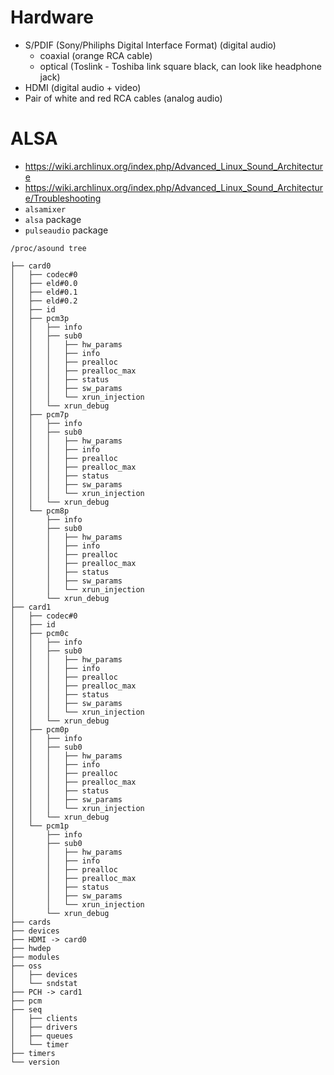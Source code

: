 # Hardware
- S/PDIF (Sony/Philiphs Digital Interface Format) (digital audio)
  + coaxial (orange RCA cable)
  + optical (Toslink - Toshiba link square black, can look like headphone jack)
- HDMI (digital audio + video)
- Pair of white and red RCA cables (analog audio)

# ALSA
- https://wiki.archlinux.org/index.php/Advanced_Linux_Sound_Architecture
- https://wiki.archlinux.org/index.php/Advanced_Linux_Sound_Architecture/Troubleshooting
- `alsamixer`
- `alsa` package
- `pulseaudio` package

```
/proc/asound tree

├── card0
│   ├── codec#0
│   ├── eld#0.0
│   ├── eld#0.1
│   ├── eld#0.2
│   ├── id
│   ├── pcm3p
│   │   ├── info
│   │   ├── sub0
│   │   │   ├── hw_params
│   │   │   ├── info
│   │   │   ├── prealloc
│   │   │   ├── prealloc_max
│   │   │   ├── status
│   │   │   ├── sw_params
│   │   │   └── xrun_injection
│   │   └── xrun_debug
│   ├── pcm7p
│   │   ├── info
│   │   ├── sub0
│   │   │   ├── hw_params
│   │   │   ├── info
│   │   │   ├── prealloc
│   │   │   ├── prealloc_max
│   │   │   ├── status
│   │   │   ├── sw_params
│   │   │   └── xrun_injection
│   │   └── xrun_debug
│   └── pcm8p
│       ├── info
│       ├── sub0
│       │   ├── hw_params
│       │   ├── info
│       │   ├── prealloc
│       │   ├── prealloc_max
│       │   ├── status
│       │   ├── sw_params
│       │   └── xrun_injection
│       └── xrun_debug
├── card1
│   ├── codec#0
│   ├── id
│   ├── pcm0c
│   │   ├── info
│   │   ├── sub0
│   │   │   ├── hw_params
│   │   │   ├── info
│   │   │   ├── prealloc
│   │   │   ├── prealloc_max
│   │   │   ├── status
│   │   │   ├── sw_params
│   │   │   └── xrun_injection
│   │   └── xrun_debug
│   ├── pcm0p
│   │   ├── info
│   │   ├── sub0
│   │   │   ├── hw_params
│   │   │   ├── info
│   │   │   ├── prealloc
│   │   │   ├── prealloc_max
│   │   │   ├── status
│   │   │   ├── sw_params
│   │   │   └── xrun_injection
│   │   └── xrun_debug
│   └── pcm1p
│       ├── info
│       ├── sub0
│       │   ├── hw_params
│       │   ├── info
│       │   ├── prealloc
│       │   ├── prealloc_max
│       │   ├── status
│       │   ├── sw_params
│       │   └── xrun_injection
│       └── xrun_debug
├── cards
├── devices
├── HDMI -> card0
├── hwdep
├── modules
├── oss
│   ├── devices
│   └── sndstat
├── PCH -> card1
├── pcm
├── seq
│   ├── clients
│   ├── drivers
│   ├── queues
│   └── timer
├── timers
└── version
```

